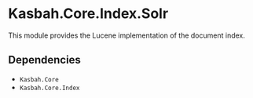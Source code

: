 # Kasbah.Core.Index.Solr

This module provides the Lucene implementation of the document index.

## Dependencies

 * `Kasbah.Core`
 * `Kasbah.Core.Index`
